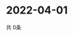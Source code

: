 # 2022-04-01
  共 0条

  <!-- BEGIN -->
  <!-- 最后更新时间Fri Apr 01 2022 02:47:37 GMT+0000 (Coordinated Universal Time) -->
  
  <!-- END -->
  
  